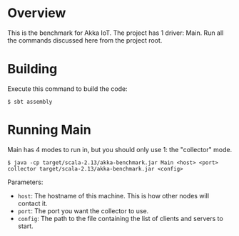 # Overview
This is the benchmark for Akka IoT. The project has 1 driver: Main. Run all the commands discussed here from the project root.

# Building
Execute this command to build the code:
```
$ sbt assembly
```

# Running Main
Main has 4 modes to run in, but you should only use 1: the "collector" mode.
```
$ java -cp target/scala-2.13/akka-benchmark.jar Main <host> <port> collector target/scala-2.13/akka-benchmark.jar <config>
```

Parameters:
- `host`: The hostname of this machine. This is how other nodes will contact it.
- `port`: The port you want the collector to use.
- `config`: The path to the file containing the list of clients and servers to start.

